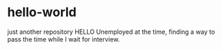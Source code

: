 # hello-world
just another repository
HELLO
Unemployed at the time, finding a way to pass the time while I wait for interview.
